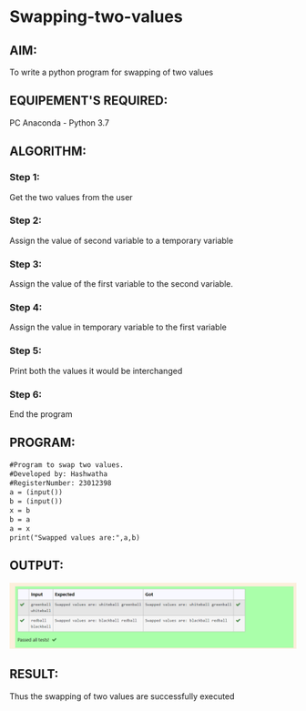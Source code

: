 # Swapping-two-values
## AIM:
To write a python program for swapping of two values
## EQUIPEMENT'S REQUIRED: 
PC
Anaconda - Python 3.7
## ALGORITHM: 
### Step 1:
Get the two values from the user
### Step 2: 
Assign the value of second variable to a temporary variable 
### Step 3: 
Assign the value of the first variable to the second variable.
### Step 4:  
Assign the value in temporary variable to the first variable
### Step 5: 
Print both the values it would be interchanged
### Step 6: 
End the program
## PROGRAM:
```
#Program to swap two values.
#Developed by: Hashwatha 
#RegisterNumber: 23012398
a = (input())
b = (input())
x = b
b = a
a = x
print("Swapped values are:",a,b)
```
## OUTPUT:
![Alt text](<swapping values.jpg.png>)

## RESULT:
Thus the swapping of two values are successfully executed



